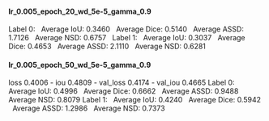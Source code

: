 #### lr_0.005_epoch_20_wd_5e-5_gamma_0.9
Label 0:
  Average IoU: 0.3460
  Average Dice: 0.5140
  Average ASSD: 1.7126
  Average NSD: 0.6757
  
Label 1:
  Average IoU: 0.3037
  Average Dice: 0.4653
  Average ASSD: 2.1110
  Average NSD: 0.6281

#### lr_0.005_epoch_50_wd_5e-5_gamma_0.9
loss 0.4006 - iou 0.4809 - val_loss 0.4174 - val_iou 0.4665
Label 0:
  Average IoU: 0.4996
  Average Dice: 0.6662
  Average ASSD: 0.9488
  Average NSD: 0.8079
Label 1:
  Average IoU: 0.4240
  Average Dice: 0.5942
  Average ASSD: 1.2986
  Average NSD: 0.7373